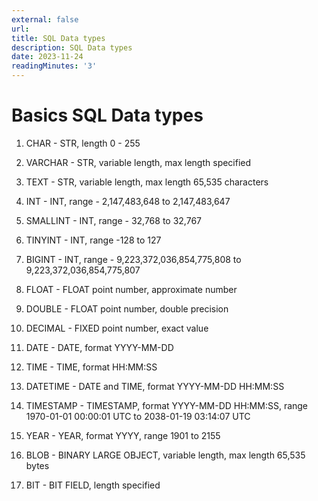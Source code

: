 ```yaml
---
external: false
url: 
title: SQL Data types
description: SQL Data types
date: 2023-11-24
readingMinutes: '3'
---
```


# Basics SQL Data types

1.  CHAR - STR, length 0 - 255

2.  VARCHAR - STR, variable length, max length specified

3.  TEXT - STR, variable length, max length 65,535 characters

4.  INT - INT, range - 2,147,483,648 to 2,147,483,647

5.  SMALLINT - INT, range - 32,768 to 32,767

6.  TINYINT - INT, range -128 to 127

7.  BIGINT - INT, range - 9,223,372,036,854,775,808 to 9,223,372,036,854,775,807

8.  FLOAT - FLOAT point number, approximate number

9.  DOUBLE - FLOAT point number, double precision

10.  DECIMAL - FIXED point number, exact value

11.  DATE - DATE, format YYYY-MM-DD

12.  TIME - TIME, format HH:MM:SS

13.  DATETIME - DATE and TIME, format YYYY-MM-DD HH:MM:SS

14.  TIMESTAMP - TIMESTAMP, format YYYY-MM-DD HH:MM:SS, range 1970-01-01 00:00:01 UTC to 2038-01-19 03:14:07 UTC

15.  YEAR - YEAR, format YYYY, range 1901 to 2155

16.  BLOB - BINARY LARGE OBJECT, variable length, max length 65,535 bytes

17.  BIT - BIT FIELD, length specified
